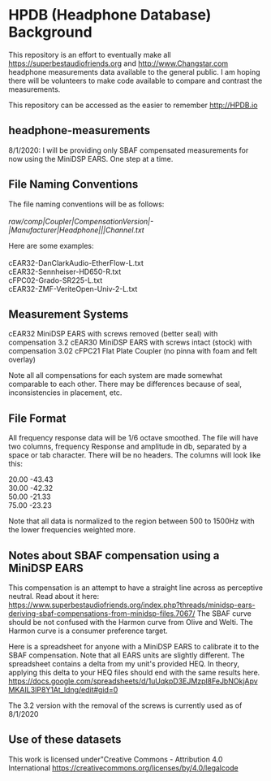 # HPDB (Headphone Database) Background 

This repository is an effort to eventually make all https://superbestaudiofriends.org and http://www.Changstar.com headphone measurements data available to the general public. I am hoping there will be volunteers to make code available to compare and contrast the measurements.

This repository can be accessed as the easier to remember http://HPDB.io

## headphone-measurements

8/1/2020: I will be providing only SBAF compensated measurements for now using the MiniDSP EARS. One step at a time.


## File Naming Conventions

The file naming conventions will be as follows:<br><br>
<em>raw/comp|Coupler|CompensationVersion|-|Manufacturer|Headphone|<pad>|<sample>|Channel.txt</em><br>

Here are some examples:<br><br>
cEAR32-DanClarkAudio-EtherFlow-L.txt<br>
cEAR32-Sennheiser-HD650-R.txt            
cFPC02-Grado-SR225-L.txt    
cEAR32-ZMF-VeriteOpen-Univ-2-L.txt


## Measurement Systems

cEAR32 MiniDSP EARS with screws removed (better seal) with compensation 3.2
cEAR30 MiniDSP EARS with screws intact (stock) with compensation 3.02
cFPC21 Flat Plate Coupler (no pinna with foam and felt overlay)

Note all all compensations for each system are made somewhat comparable to each other. There may be differences because of seal, inconsistencies in placement, etc.


## File Format

All frequency response data will be 1/6 octave smoothed. The file will have two columns, frequency Response and amplitude in db, separated by a space or tab character. There will be no headers. The columns will look like this:<br>

20.00   -43.43<br>
30.00   -42.32<br>
50.00   -21.33<br>
75.00   -23.23

Note that all data is normalized to the region between 500 to 1500Hz with the lower frequencies weighted more.

## Notes about SBAF compensation using a MiniDSP EARS

This compensation is an attempt to have a straight line across as perceptive neutral. Read about it here:
https://www.superbestaudiofriends.org/index.php?threads/minidsp-ears-deriving-sbaf-compensations-from-minidsp-files.7067/
The SBAF curve should be not confused with the Harmon curve from Olive and Welti. The Harmon curve is a consumer preference target.

Here is a spreadsheet for anyone with a MiniDSP EARS to calibrate it to the SBAF compensation. 
Note that all EARS units are slightly different. The spreadsheet contains a delta from my unit's provided HEQ.
In theory, applying this delta to your HEQ files should end with the same results here.
https://docs.google.com/spreadsheets/d/1uUqkpD3EJMzpl8FeJbNOkjApvMKAIL3IP8Y1At_ldng/edit#gid=0

The 3.2 version with the removal of the screws is currently used as of 8/1/2020


## Use of these datasets

This work is licensed under"Creative Commons - Attribution 4.0 International
https://creativecommons.org/licenses/by/4.0/legalcode

